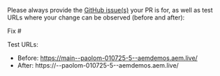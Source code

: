 Please always provide the [GitHub issue(s)](../issues) your PR is for, as well as test URLs where your change can be observed (before and after):

Fix #<gh-issue-id>

Test URLs:
- Before: https://main--paolom-010725-5--aemdemos.aem.live/
- After: https://<branch>--paolom-010725-5--aemdemos.aem.live/
